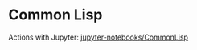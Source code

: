 # Common Lisp

Actions with Jupyter: [jupyter-notebooks/CommonLisp](https://github.com/jargonzhou/wiki/tree/main/jupyter-notebooks/CommonLisp)
